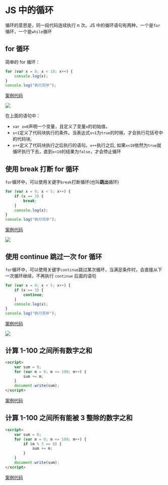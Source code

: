 # JS 中的循环

循环的意思是，同一段代码连续执行 n 次。JS 中的循环语句有两种，一个是`for`循环，一个是`while`循环

## for 循环

简单的 for 循环：

```js
for (var x = 0; x < 10; x++) {
    console.log(x);
}
console.log("执行完毕");
```

[案例代码](./demo/demo01.html)

![](./images/01.png)

在上面的语句中：

-   `var x=0`声明一个变量，且定义了变量`x`的初始值，
-   `x<1`定义了代码块执行的条件。当表达式`x<1`为`true`的时候，才会执行花括号中的代码块,
-   `x++`定义了代码块执行之后执行的语句。`x++`执行之后, 如果`x<10`依然为`true`就循环执行下去，直到`x<10`的结果为`false`，才会停止循环

## 使用 break 打断 for 循环

`for`循环中，可以使用关键字`break`打断循环(也叫**跳出**循环)

```js
for (var x = 0; x < 5; x++) {
    if (x == 3) {
        break;
    }
    console.log(x);
}
console.log("执行完毕");
```

[案例代码](./demo/demo02.html)

![](./images/02.png)

## 使用 continue 跳过一次 for 循环

`for`循环中，可以使用关键字`continue`跳过某次循环，当满足条件时，会直接从下一次循环继续，不再执行 `continue` 后面的语句

```js
for (var x = 0; x < 5; x++) {
    if (x == 3) {
        continue;
    }
    console.log(x);
}
console.log("执行完毕");
```

[案例代码](./demo/demo03.html)

![](./images/03.png)

## 计算 1-100 之间所有数字之和

```html
<script>
    var sum = 0;
    for (var m = 0; m <= 100; m++) {
        sum += m;
    }
    document.write(sum);
</script>
```

[案例代码](./demo/demo04.html)

## 计算 1-100 之间所有能被 3 整除的数字之和

```html
<script>
    var sum = 0;
    for (var m = 0; m <= 100; m++) {
        if (m % 3 == 0) {
            sum += m;
        }
    }
    document.write(sum);
</script>
```

[案例代码](./demo/demo05.html)
